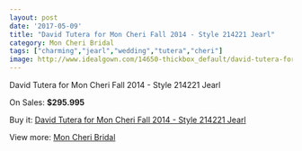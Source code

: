 ```yaml
---
layout: post
date: '2017-05-09'
title: "David Tutera for Mon Cheri Fall 2014 - Style 214221 Jearl"
category: Mon Cheri Bridal
tags: ["charming","jearl","wedding","tutera","cheri"]
image: http://www.idealgown.com/14650-thickbox_default/david-tutera-for-mon-cheri-fall-2014-style-214221-jearl.jpg
---
```

David Tutera for Mon Cheri Fall 2014 - Style 214221 Jearl

On Sales: **$295.995**
<a href="https://www.idealgown.com/en/mon-cheri-bridal/5883-david-tutera-for-mon-cheri-fall-2014-style-214221-jearl.html"><amp-img layout="responsive" width="600" height="600" src="//www.idealgown.com/14650-thickbox_default/david-tutera-for-mon-cheri-fall-2014-style-214221-jearl.jpg" alt="David Tutera for Mon Cheri Fall 2014 - Style 214221 Jearl 0" /></a>
<a href="https://www.idealgown.com/en/mon-cheri-bridal/5883-david-tutera-for-mon-cheri-fall-2014-style-214221-jearl.html"><amp-img layout="responsive" width="600" height="600" src="//www.idealgown.com/14651-thickbox_default/david-tutera-for-mon-cheri-fall-2014-style-214221-jearl.jpg" alt="David Tutera for Mon Cheri Fall 2014 - Style 214221 Jearl 1" /></a>

Buy it: [David Tutera for Mon Cheri Fall 2014 - Style 214221 Jearl](https://www.idealgown.com/en/mon-cheri-bridal/5883-david-tutera-for-mon-cheri-fall-2014-style-214221-jearl.html "David Tutera for Mon Cheri Fall 2014 - Style 214221 Jearl")

View more: [Mon Cheri Bridal](https://www.idealgown.com/en/88-mon-cheri-bridal "Mon Cheri Bridal")